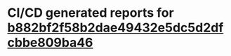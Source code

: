 # CI/CD generated reports for [b882bf2f58b2dae49432e5dc5d2dfcbbe809ba46](https://github.com/hydephp/develop/commit/b882bf2f58b2dae49432e5dc5d2dfcbbe809ba46)
